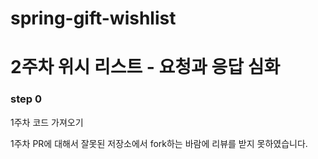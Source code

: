 # spring-gift-wishlist

# 2주차 위시 리스트 - 요청과 응답 심화

### step 0

1주차 코드 가져오기

1주차 PR에 대해서 잘못된 저장소에서 fork하는 바람에 리뷰를 받지 못하였습니다.

